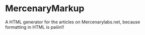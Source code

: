 # MercenaryMarkup
A HTML generator for the articles on Mercenarylabs.net, because formatting in HTML is paiiin!!
